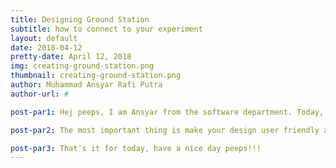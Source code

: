 ```yaml
---
title: Designing Ground Station
subtitle: how to connect to your experiment
layout: default
date: 2018-04-12
pretty-date: April 12, 2018
img: creating-ground-station.png
thumbnail: creating-ground-station.png
author: Muhammad Ansyar Rafi Putra
author-url: #

post-par1: Hej peeps, I am Ansyar from the software department. Today, I would like to share my experience creating ground station for tubular experiment. The first thing that should be considered is in what platform the ground station will be. We chose matlab-GUI, because it is simple and easy to implement. The second thing is what the experiment needs. For instance, in tubular, we need telecommand control panel, telemetry data panel, status panel, and connection control panel. Next step, placing the panel. I suggest that the panel for data viewer is on the upper left side of the interface, because we usually read things from upper left of the screen. Then the status panel on the right side, and any input panel on the bottom side of the interface. This would make the interface easier to read and user friendly. Ah, one more thing, if possible, put tool-tips for each elements on the interface. The tool-tips should contain brief explanation about the function of the elements.

post-par2: The most important thing is make your design user friendly and interesting. Put some colors and interactive function. For instance, in tubular ground station, we will have a graph that shows the real time altitude of the experiments which will give us reassurance about the experiment conditions.

post-par3: That's it for today, have a nice day peeps!!!
---
```

